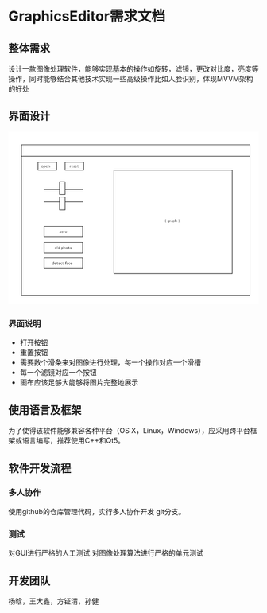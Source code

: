# GraphicsEditor需求文档
## 整体需求
设计一款图像处理软件，能够实现基本的操作如旋转，滤镜，更改对比度，亮度等操作，同时能够结合其他技术实现一些高级操作比如人脸识别，体现MVVM架构的好处

## 界面设计
![image](./screenshots/uidesign.png)

### 界面说明
- 打开按钮
- 重置按钮
- 需要数个滑条来对图像进行处理，每一个操作对应一个滑槽
- 每一个滤镜对应一个按钮
- 画布应该足够大能够将图片完整地展示

## 使用语言及框架
为了使得该软件能够兼容各种平台（OS X，Linux，Windows），应采用跨平台框架或语言编写，推荐使用C++和Qt5。

## 软件开发流程
### 多人协作
使用github的仓库管理代码，实行多人协作开发 git分支。

### 测试
对GUI进行严格的人工测试
对图像处理算法进行严格的单元测试

## 开发团队
杨晗，王大鑫，方钲清，孙健

